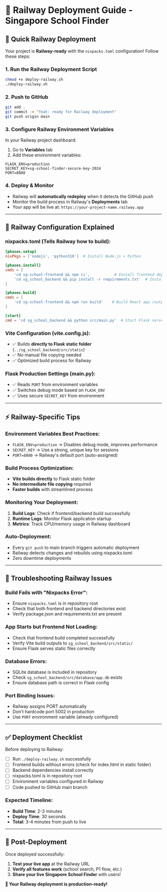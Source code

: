 # 🚂 Railway Deployment Guide - Singapore School Finder

## 🎯 **Quick Railway Deployment**

Your project is **Railway-ready** with the `nixpacks.toml` configuration! Follow these steps:

### 1. **Run the Railway Deployment Script**
```bash
chmod +x deploy-railway.sh
./deploy-railway.sh
```

### 2. **Push to GitHub**
```bash
git add .
git commit -m "feat: ready for Railway deployment"
git push origin main
```

### 3. **Configure Railway Environment Variables**

In your Railway project dashboard:
1. Go to **Variables** tab
2. Add these environment variables:

```env
FLASK_ENV=production
SECRET_KEY=sg-school-finder-secure-key-2024
PORT=8080
```

### 4. **Deploy & Monitor**
- Railway will **automatically redeploy** when it detects the GitHub push
- Monitor the build process in Railway's **Deployments** tab
- Your app will be live at: `https://your-project-name.railway.app`

---

## 🔧 **Railway Configuration Explained**

### **nixpacks.toml** (Tells Railway how to build):
```toml
[phases.setup]
nixPkgs = ['nodejs', 'python310']  # Install Node.js + Python

[phases.install]
cmds = [
    'cd sg-school-frontend && npm ci',           # Install frontend deps
    'cd sg_school_backend && pip install -r requirements.txt'  # Install backend deps
]

[phases.build]
cmds = [
    'cd sg-school-frontend && npm run build'    # Build React app (outputs directly to Flask static)
]

[start]
cmd = 'cd sg_school_backend && python src/main.py'  # Start Flask server
```

### **Vite Configuration** (vite.config.js):
- ✅ Builds **directly to Flask static folder** (`../sg_school_backend/src/static`)
- ✅ No manual file copying needed
- ✅ Optimized build process for Railway

### **Flask Production Settings** (main.py):
- ✅ Reads `PORT` from environment variables
- ✅ Switches debug mode based on `FLASK_ENV`
- ✅ Uses secure `SECRET_KEY` from environment

---

## ⚡ **Railway-Specific Tips**

### **Environment Variables Best Practices:**
- `FLASK_ENV=production` → Disables debug mode, improves performance
- `SECRET_KEY` → Use a strong, unique key for sessions
- `PORT=8080` → Railway's default port (auto-assigned)

### **Build Process Optimization:**
- **Vite builds directly** to Flask static folder
- **No intermediate file copying** required
- **Faster builds** with streamlined process

### **Monitoring Your Deployment:**
1. **Build Logs**: Check if frontend/backend build successfully
2. **Runtime Logs**: Monitor Flask application startup
3. **Metrics**: Track CPU/memory usage in Railway dashboard

### **Auto-Deployment:**
- Every `git push` to main branch triggers automatic deployment
- Railway detects changes and rebuilds using nixpacks.toml
- Zero downtime deployments

---

## 🚨 **Troubleshooting Railway Issues**

### **Build Fails with "Nixpacks Error":**
- Ensure `nixpacks.toml` is in repository root
- Check that both frontend and backend directories exist
- Verify package.json and requirements.txt are present

### **App Starts but Frontend Not Loading:**
- Check that frontend build completed successfully
- Verify Vite build outputs to `sg_school_backend/src/static/`
- Ensure Flask serves static files correctly

### **Database Errors:**
- SQLite database is included in repository
- Check `sg_school_backend/src/database/app.db` exists
- Ensure database path is correct in Flask config

### **Port Binding Issues:**
- Railway assigns PORT automatically
- Don't hardcode port 5002 in production
- Use `PORT` environment variable (already configured)

---

## ✅ **Deployment Checklist**

Before deploying to Railway:
- [ ] Run `./deploy-railway.sh` successfully
- [ ] Frontend builds without errors (check for index.html in static folder)
- [ ] Backend dependencies install correctly
- [ ] nixpacks.toml is in repository root
- [ ] Environment variables configured in Railway
- [ ] Code pushed to GitHub main branch

### **Expected Timeline:**
- **Build Time**: 2-3 minutes
- **Deploy Time**: 30 seconds
- **Total**: 3-4 minutes from push to live

---

## 🎉 **Post-Deployment**

Once deployed successfully:
1. **Test your live app** at the Railway URL
2. **Verify all features work** (school search, P1 flow, etc.)
3. **Share your live Singapore School Finder** with users!

**🌟 Your Railway deployment is production-ready!** 